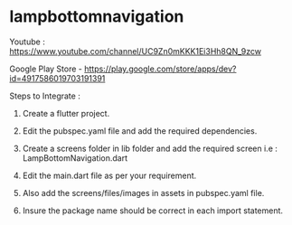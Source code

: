 # lampbottomnavigation

Youtube : https://www.youtube.com/channel/UC9Zn0mKKK1Ei3Hh8QN_9zcw

Google Play Store - https://play.google.com/store/apps/dev?id=4917586019703191391

Steps to Integrate : 
1. Create a flutter project.

2. Edit the pubspec.yaml file and add the required dependencies.
  
3. Create a screens folder in lib folder and add the required screen i.e : LampBottomNavigation.dart

4. Edit the main.dart file as per your requirement.

5. Also add the screens/files/images in assets in pubspec.yaml file.

6. Insure the package name should be correct in each import statement.

